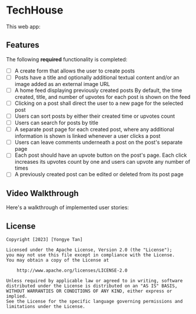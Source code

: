 # TechHouse

This web app:

## Features

The following **required** functionality is completed:

- [ ] A create form that allows the user to create posts
- [ ] Posts have a title and optionally additional textual content and/or an image added as an external image URL
- [ ] A home feed displaying previously created posts
      By default, the time created, title, and number of upvotes for each post is shown on the feed
- [ ] Clicking on a post shall direct the user to a new page for the selected post
- [ ] Users can sort posts by either their created time or upvotes count
- [ ] Users can search for posts by title
- [ ] A separate post page for each created post, where any additional information is shown is linked whenever a user clicks a post
- [ ] Users can leave comments underneath a post on the post's separate page
- [ ] Each post should have an upvote button on the post's page. Each click increases its upvotes count by one and users can upvote any number of times
- [ ] A previously created post can be edited or deleted from its post page

## Video Walkthrough

Here's a walkthrough of implemented user stories:

## License

    Copyright [2023] [Yongye Tan]

    Licensed under the Apache License, Version 2.0 (the "License");
    you may not use this file except in compliance with the License.
    You may obtain a copy of the License at

        http://www.apache.org/licenses/LICENSE-2.0

    Unless required by applicable law or agreed to in writing, software
    distributed under the License is distributed on an "AS IS" BASIS,
    WITHOUT WARRANTIES OR CONDITIONS OF ANY KIND, either express or implied.
    See the License for the specific language governing permissions and
    limitations under the License.
